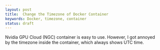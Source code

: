 ```yaml
---
layout: post
title:  Change the Timezone of Docker Container
keywords: Docker, timezone, container
status: draft
---
```


Nvidia GPU Cloud (NGC) container is easy to use. However, I got annoyed by the timezone inside the container, which always shows UTC time.

<!--more-->

